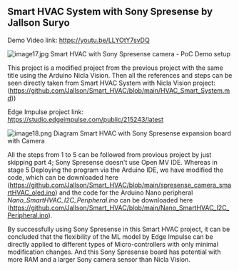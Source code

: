 ## Smart HVAC System with Sony Spresense by Jallson Suryo

Demo Video link: https://youtu.be/LLYOtY7svDQ

![image17.jpg](https://www.dropbox.com/scl/fi/zjmzecrvdzyvs4coel906/image17.jpg?dl=0&rlkey=gzgwwv9d2lu9jdp4yd7vgupno)
Smart HVAC with Sony Spresense camera - PoC Demo setup

This project is a modified project from the previous project with the same title using the Arduino Nicla Vision.
Then all the references and steps can be seen directly taken from Smart HVAC System with Nicla Vision project:(https://github.com/Jallson/Smart_HVAC/blob/main/HVAC_Smart_System.md))

Edge Impulse project link: https://studio.edgeimpulse.com/public/215243/latest

![image18.png](https://www.dropbox.com/scl/fi/5cc8p4cve9wuynuo6uuot/image18.png?dl=0&rlkey=2h0prxx4mrl4b5jcs2dj5r14r)
Diagram Smart HVAC with Sony Spresense expansion board with Camera

All the steps from 1 to 5 can be followed from provious project by just skipping part 4; Sony Spresense doesn't use Open MV IDE. Whereas in stage 5 Deploying the program via the Arduino IDE, we have modified the code, which can be downloaded here (https://github.com/Jallson/Smart_HVAC/blob/main/spresense_camera_smartHVAC_oled.ino) and the code for the Arduino Nano peripheral *Nano_SmartHVAC_I2C_Peripheral.ino* can be downloaded here (https://github.com/Jallson/Smart_HVAC/blob/main/Nano_SmartHVAC_I2C_Peripheral.ino).

By successfully using Sony Spresense in this Smart HVAC project, it can be concluded that the flexibility of the ML model by Edge Impulse can be directly applied to different types of Micro-controllers with only minimal modification changes. And this Sony Spresense board has potential with more RAM and a larger Sony camera sensor than Nicla Vision.
